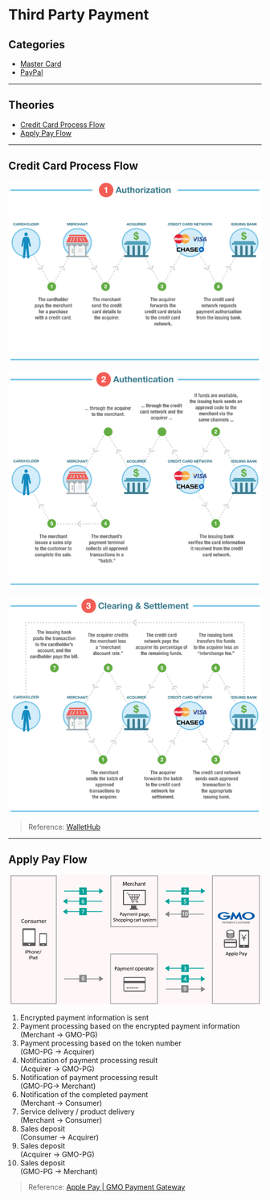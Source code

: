 Third Party Payment
===================

Categories
----------

- [Master Card](master-card)
- [PayPal](paypal)

---

Theories
--------

- [Credit Card Process Flow](#credit-card-process-flow)
- [Apply Pay Flow](#apply-pay-flow)

---

Credit Card Process Flow
------------------------

![Credit Card Process Flow 01](https://raw.githubusercontent.com/yidas/web-service-architectures/master/third-party-payment/transaction_flow_01.png)

![Credit Card Process Flow 02](https://raw.githubusercontent.com/yidas/web-service-architectures/master/third-party-payment/transaction_flow_02.png)

![Credit Card Process Flow 03](https://raw.githubusercontent.com/yidas/web-service-architectures/master/third-party-payment/transaction_flow_03.png)

> Reference: [WalletHub](https://wallethub.com/edu/credit-card-transaction/25511/)

---

Apply Pay Flow
--------------

![Apply Pay Flow](https://raw.githubusercontent.com/yidas/web-service-architectures/master/third-party-payment/flow_apple_pay.png)

1. Encrypted payment information is sent
2. Payment processing based on the encrypted payment information  
(Merchant -> GMO-PG)
3. Payment processing based on the token number  
(GMO-PG -> Acquirer)
4. Notification of payment processing result  
(Acquirer -> GMO-PG)
5. Notification of payment processing result  
(GMO-PG-> Merchant)
6. Notification of the completed payment  
(Merchant -> Consumer)
7. Service delivery / product delivery  
(Merchant -> Consumer)
8. Sales deposit  
(Consumer -> Acquirer)
9. Sales deposit  
(Acquirer -> GMO-PG)
10. Sales deposit  
(GMO-PG -> Merchant)

> Reference: [Apple Pay | GMO Payment Gateway](https://www.gmo-pg.com/en/service/mulpay/apple-pay/)
